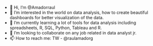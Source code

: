 - 👋 Hi, I’m @Amadorraul
- 👀 I’m interested in the world on data analysis, how to create beautiful dashboards for better visualization of the data.
- 🌱 I’m currently learning a lot of tools for data analysis including spreadsheets, R, SQL, Python, Tableau and R.
- 💞️ I’m looking to collaborate on any job related in data analyst jr.
- 📫 How to reach me: TW - @raulamadorg

<!---
Amadorraul/Amadorraul is a ✨ special ✨ repository because its `README.md` (this file) appears on your GitHub profile.
You can click the Preview link to take a look at your changes.
--->
